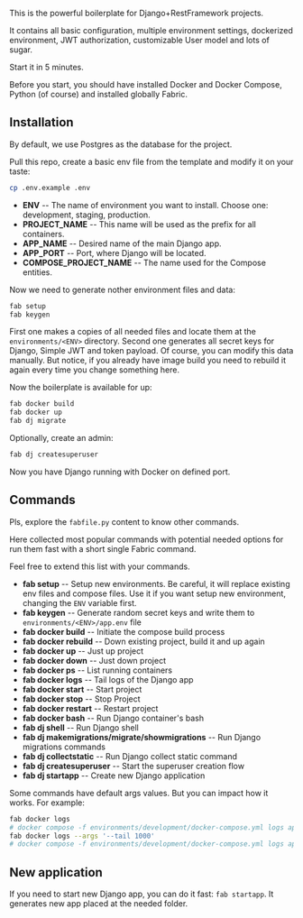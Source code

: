 This is the powerful boilerplate for Django+RestFramework projects.

It contains all basic configuration, multiple environment settings, dockerized environment, JWT authorization, customizable User model and lots of sugar.

Start it in 5 minutes.

Before you start, you should have installed Docker and Docker Compose, Python (of course) and installed globally Fabric.

## Installation

By default, we use Postgres as the database for the project. 

Pull this repo, create a basic env file from the template and modify it on your taste:

```bash
cp .env.example .env
```
- **ENV** -- The name of environment you want to install. Choose one: development, staging, production. 
- **PROJECT_NAME** -- This name will be used as the prefix for all containers.
- **APP_NAME** -- Desired name of the main Django app.
- **APP_PORT** -- Port, where Django will be located.
- **COMPOSE_PROJECT_NAME** -- The name used for the Compose entities.

Now we need to generate nother environment files and data: 
```bash
fab setup
fab keygen
```
First one makes a copies of all needed files and locate them at the `environments/<ENV>` directory.
Second one generates all secret keys for Django, Simple JWT and token payload.
Of course, you can modify this data manually. But notice, if you already have image build you need to rebuild it again every time you change something here.

Now the boilerplate is available for up:
```bash
fab docker build
fab docker up
fab dj migrate
```

Optionally, create an admin:
```bash
fab dj createsuperuser
```

Now you have Django running with Docker on defined port.

## Commands

Pls, explore the `fabfile.py` content to know other commands.

Here collected most popular commands with potential needed options for run them fast with a short single Fabric command.

Feel free to extend this list with your commands.

- **fab setup** -- Setup new environments. Be careful, it will replace existing env files and compose files. Use it if you want setup new environment, changing the `ENV` variable first.
- **fab keygen** -- Generate random secret keys and write them to `environments/<ENV>/app.env` file
- **fab docker build** -- Initiate the compose build process
- **fab docker rebuild** -- Down existing project, build it and up again
- **fab docker up** -- Just up project
- **fab docker down** -- Just down project
- **fab docker ps** -- List running containers
- **fab docker logs** -- Tail logs of the Django app
- **fab docker start** -- Start project
- **fab docker stop** -- Stop Project
- **fab docker restart** -- Restart project
- **fab docker bash** -- Run Django container's bash
- **fab dj shell** -- Run Django shell
- **fab dj makemigrations/migrate/showmigrations** -- Run Django migrations commands
- **fab dj collectstatic** -- Run Django collect static command
- **fab dj createsuperuser** -- Start the superuser creation flow
- **fab dj startapp** -- Create new Django application

Some commands have default args values. But you can impact how it works. For example:
```bash
fab docker logs
# docker compose -f environments/development/docker-compose.yml logs app --tail 100 -f
fab docker logs --args '--tail 1000'
# docker compose -f environments/development/docker-compose.yml logs app --tail 1000
```

## New application

If you need to start new Django app, you can do it fast: `fab startapp`. It generates new app placed at the needed folder.
